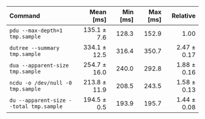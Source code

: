 | Command | Mean [ms] | Min [ms] | Max [ms] | Relative |
|:---|---:|---:|---:|---:|
| `pdu --max-depth=1 tmp.sample` | 135.1 ± 7.6 | 128.3 | 152.9 | 1.00 |
| `dutree --summary tmp.sample` | 334.1 ± 12.5 | 316.4 | 350.7 | 2.47 ± 0.17 |
| `dua --apparent-size tmp.sample` | 254.7 ± 16.0 | 240.0 | 292.8 | 1.88 ± 0.16 |
| `ncdu -o /dev/null -0 tmp.sample` | 213.8 ± 11.9 | 208.5 | 243.5 | 1.58 ± 0.13 |
| `du --apparent-size --total tmp.sample` | 194.5 ± 0.5 | 193.9 | 195.7 | 1.44 ± 0.08 |
